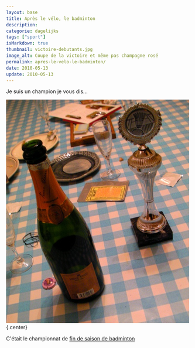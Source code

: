 ```yaml
---
layout: base
title: Après le vélo, le badminton
description: 
categorie: dagelijks
tags: ["sport"]
isMarkdown: true
thumbnail: victoire-debutants.jpg
image_alt: Coupe de la victoire et même pas champagne rosé
permalink: apres-le-velo-le-badminton/
date: 2010-05-13
update: 2010-05-13
---
```


Je suis un champion je vous dis...

![Coupe de la victoire et même pas champagne rosé](victoire-debutants.jpg){.center}

C'était le championnat de [fin de saison de badminton](/reprise-du-badminton)
